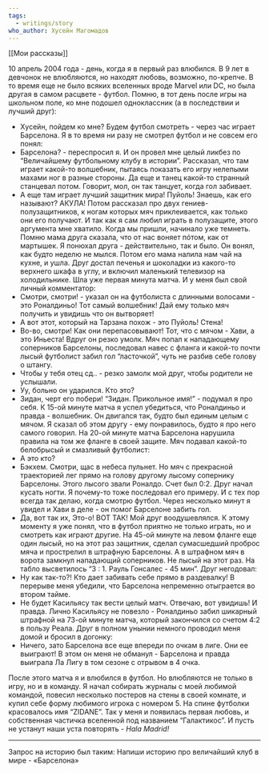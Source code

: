 ```yaml
---
tags:
  - writings/story
who_author: Хусейн Магомадов
---
```

[[Мои рассказы]]

10 апрель 2004 года - день, когда я в первый раз влюбился. В 9 лет в девчонок не влюбляются, но находят любовь, возможно, по-крепче. В то время еще не было всяких вселенных вроде Marvel или DC, но была другая в самом расцвете - футбол.
Помню, в тот день после игры на школьном поле, ко мне подошел одноклассник (а в последствии и лучший друг):
- Хусейн, пойдем ко мне? Будем футбол смотреть - через час играет Барселона.
Я в то время ни разу не смотрел футбол и не совсем его понял:
- Барселона? - переспросил я.
И он провел мне целый ликбез по “Величайшему футбольному клубу в истории”. Рассказал, что там играет какой-то волшебник, пытаясь показать его игру нелепыми махами ног в разные стороны. Да еще и танец какой-то странный станцевал потом. Говорит, мол, он так танцует, когда гол забивает.
- А еще там играет лучший защитник мира! Пуйоль! Знаешь, как его называют? АКУЛА!
Потом рассказал про двух гениев-полузащитников, к ногам которых мяч приклеивается, как только они его получают. И так как я сам любил играть в полузащите, этого аргумента мне хватило.
Когда мы пришли, начинало уже темнеть. Помню мама друга сказала, что от нас воняет пóтом, как от мартышек. Я понюхал друга - действительно, так и было. Он вонял, как будто неделю не мылся.
Потом его мама налила нам чай на кухне, и ушла. Друг достал печенья и шоколадки из какого-то верхнего шкафа в углу, и включил маленький телевизор на холодильнике. Шла уже первая минута матча. И у меня был свой личный комментатор:
- Смотри, смотри! - указал он на футболиста с длинными волосами - это Роналдиньо! Тот самый волшебник! Дай ему только мяч получить и увидишь что он вытворяет!
- А вот этот, который на Тарзана похож - это Пуйоль! Стена!
- Во-во, смотри! Как они перепасовывают! Тот, что с мячом - Хави, а это Иньеста!
Вдруг он резко умолк. Мяч попал к нападающему соперников Барселоны, последовал навес с фланга и какой-то почти лысый футболист забил гол “ласточкой”, чуть не разбив себе голову о штангу.
- Чтобы у тебя отец сд.. - резко замолк мой друг, чтобы родители не услышали.
- Уу, больно он ударился. Кто это?
- Зидан, черт его побери!
“Зидан. Прикольное имя!” - подумал я про себя.
К 15-ой минуте матча я успел убедиться, что Роналдиньо и правда - волшебник. Он двигался так, будто был единым целым с мячом. Я сказал об этом другу - ему понравилось, будто я про него самого говорил.
На 20-ой минуте матча Барселона нарушила правила на том же фланге в своей защите. Мяч подавал какой-то белобрысый и смазливый футболист:
- А это кто?
- Бэкхем. Смотри, щас в небеса пульнет.
Но мяч с прекрасной траекторией лег прямо на голову другому лысому сопернику Барселоны. Этого лысого звали Роналдо. Счет был 0:2. Друг начал кусать ногти. Я почему-то тоже последовал его примеру. И с тех пор всегда так делаю, когда смотрю футбол.
Через несколько минут я увидел и Хави в деле - он помог Барселоне забить гол.
- Да, вот так их, Это-о! ВОТ ТАК!
Мой друг воодушевлялся. К этому моменту я уже понял, что в футбол приятно не только играть, но и смотреть как играют другие.
На 45-ой минуте на левом фланге еще один лысый, но на этот раз защитник, сделал сумасшедший проброс мяча и прострелил в штрафную Барселоны. А в штрафном мяч в ворота замкнул нападающий соперников. Не лысый на этот раз. На табло высветилось “3 : 1. Рауль Гонсалес - 45 мин”.
Друг негодовал:
- Ну как так-то?! Кто дает забивать себе прямо в раздевалку!
В перерыве меня убедили, что Барселона непременно отыграется во втором тайме.
- Не будет Касильясу так вести целый матч. Отвечаю, вот увидишь!
И правда. Лично Касильясу не повезло - Роналдиньо забил шикарный штрафной на 73-ой минуте матча, который закончился со счетом 4:2 в пользу Реала. Друг в полном унынии немного проводил меня домой и бросил в догонку:
- Ничего, зато Барселона все еще впереди по очкам в лиге. Они ее выиграют!
В этом он меня не обманул - Барселона и правда выиграла Ла Лигу в том сезоне с отрывом в 4 очка.
  
После этого матча я и влюбился в футбол. Но влюбляются не только в игру, но и в команду. Я начал собирать журналы с моей любимой командой, повесил несколько постеров на стены в своей комнате, и купил себе форму любимого игрока с номером 5. На спине футболки красовалось имя “ZIDANE”.
Так у меня и появилась первая любовь, и собственная частичка вселенной под названием “Галактикос”. И пусть не устанут наши уста повторять - _Hala Madrid!_
  
  
  
  
  
  
  
---
Запрос на историю был таким:
Напиши историю про величайший клуб в мире - «Барселона»